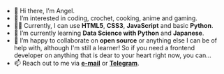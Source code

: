 - 👋 Hi there, I’m Angel.
- 👀 I’m interested in coding, crochet, cooking, anime and gaming.
- 💪🏽 Currently, I can use **HTML5**, **CSS3**, **JavaScript** and basic **Python**.
- 🌱 I’m currently learning **Data Science with Python** and **Japanese**.
- 💞️ I’m happy to collaborate on **open source** or anything else I can be of help with, although I'm still a learner! So if you need a frontend developer on anything that is dear to your heart right now, you can...
- 📫 Reach out to me via **[e-mail](mailto:akcumeh@gmail.com)** or **[Telegram](https://t.me/yarnandmk)**.

<!---
akcumeh/akcumeh is a ✨ special ✨ repository because its `README.md` (this file) appears on your GitHub profile.
You can click the Preview link to take a look at your changes.
--->
